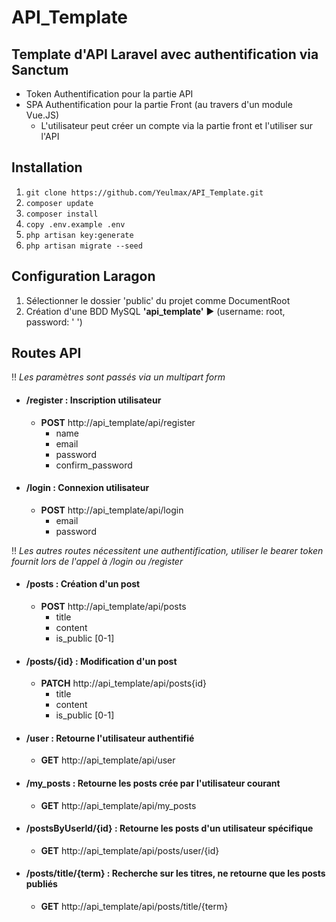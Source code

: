 # API_Template
## Template d'API Laravel avec authentification via Sanctum 
* Token Authentification pour la partie API
* SPA Authentification pour la partie Front (au travers d'un module Vue.JS)
  * L'utilisateur peut créer un compte via la partie front et l'utiliser sur l'API

## Installation
1. `git clone https://github.com/Yeulmax/API_Template.git`
2. `composer update`
3. `composer install`
4. `copy .env.example .env`
5. `php artisan key:generate`
6. `php artisan migrate --seed`

## Configuration Laragon
1. Sélectionner le dossier 'public' du projet comme DocumentRoot
2. Création d'une BDD MySQL **'api_template'** ▶️ (username: root, password: ' ')

## Routes API
‼️  *Les paramètres sont passés via un multipart form*
* #### /register : Inscription utilisateur
  * **POST** http://api_template/api/register
    * name
    * email
    * password
    * confirm_password

* #### /login : Connexion utilisateur
  * **POST** http://api_template/api/login
    * email
    * password
    
‼️  *Les autres routes nécessitent une authentification,
utiliser le bearer token fournit lors de l'appel à /login ou /register*

* #### /posts : Création d'un post
  * **POST** http://api_template/api/posts
    * title
    * content
    * is_public [0-1]

* #### /posts/{id} : Modification d'un post
  * **PATCH** http://api_template/api/posts{id}
    * title
    * content
    * is_public [0-1]

* #### /user : Retourne l'utilisateur authentifié
  * **GET** http://api_template/api/user

* #### /my_posts : Retourne les posts crée par l'utilisateur courant
  * **GET** http://api_template/api/my_posts

* #### /postsByUserId/{id} : Retourne les posts d'un utilisateur spécifique
  * **GET** http://api_template/api/posts/user/{id}

* #### /posts/title/{term} : Recherche sur les titres, ne retourne que les posts publiés
  * **GET** http://api_template/api/posts/title/{term}
